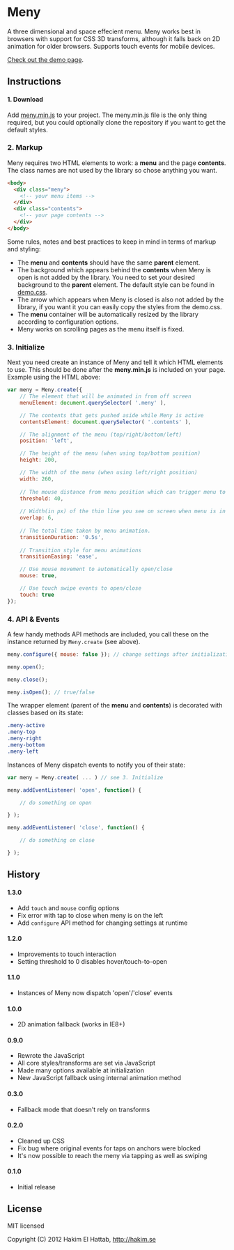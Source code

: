 # Meny

A three dimensional and space effecient menu. Meny works best in browsers with support for CSS 3D transforms, although it falls back on 2D animation for older browsers. Supports touch events for mobile devices.

[Check out the demo page](http://lab.hakim.se/meny/).


## Instructions

#### 1. Download
Add [meny.min.js](https://github.com/hakimel/Meny/blob/master/js/meny.min.js) to your project. The meny.min.js file is the only thing required, but you could optionally clone the repository if you want to get the default styles.

### 2. Markup
Meny requires two HTML elements to work: a **menu** and the page **contents**. The class names are not used by the library so chose anything you want.

```html
<body>
  <div class="meny">
    <!-- your menu items -->
  </div>
  <div class="contents">
    <!-- your page contents -->
  </div>
</body>
```

Some rules, notes and best practices to keep in mind in terms of markup and styling:
- The **menu** and **contents** should have the same **parent** element.
- The background which appears behind the **contents** when Meny is open is not added by the library. You need to set your desired background to the **parent** element. The default style can be found in [demo.css](https://github.com/hakimel/Meny/blob/master/css/demo.css#L23).
- The arrow which appears when Meny is closed is also not added by the library, if you want it you can easily copy the styles from the demo.css.
- The **menu** container will be automatically resized by the library according to configuration options.
- Meny works on scrolling pages as the menu itself is fixed.


### 3. Initialize
Next you need create an instance of Meny and tell it which HTML elements to use. This should be done after the **meny.min.js** is included on your page. Example using the HTML above:

```javascript
var meny = Meny.create({
	// The element that will be animated in from off screen
	menuElement: document.querySelector( '.meny' ),

	// The contents that gets pushed aside while Meny is active
	contentsElement: document.querySelector( '.contents' ),

	// The alignment of the menu (top/right/bottom/left)
	position: 'left',

	// The height of the menu (when using top/bottom position)
	height: 200,

	// The width of the menu (when using left/right position)
	width: 260,
	
	// The mouse distance from menu position which can trigger menu to open.
	threshold: 40,
	
	// Width(in px) of the thin line you see on screen when menu is in closed position.
	overlap: 6,
	
	// The total time taken by menu animation.
	transitionDuration: '0.5s',
	
	// Transition style for menu animations
	transitionEasing: 'ease',

	// Use mouse movement to automatically open/close
	mouse: true,

	// Use touch swipe events to open/close
	touch: true
});
```

### 4. API & Events
A few handy methods API methods are included, you call these on the instance returned by ```Meny.create``` (see above).

```javascript
meny.configure({ mouse: false }); // change settings after initialization

meny.open();

meny.close();

meny.isOpen(); // true/false
```

The wrapper element (parent of the **menu** and **contents**) is decorated with classes based on its state:
```css
.meny-active
.meny-top
.meny-right
.meny-bottom
.meny-left
```

Instances of Meny dispatch events to notify you of their state:

```javascript
var meny = Meny.create( ... ) // see 3. Initialize

meny.addEventListener( 'open', function() {

	// do something on open

} );

meny.addEventListener( 'close', function() {

	// do something on close

} );
```


## History

#### 1.3.0
- Add ```touch``` and ```mouse``` config options
- Fix error with tap to close when meny is on the left
- Add ```configure``` API method for changing settings at runtime

#### 1.2.0
- Improvements to touch interaction
- Setting threshold to 0 disables hover/touch-to-open

#### 1.1.0
- Instances of Meny now dispatch 'open'/'close' events

#### 1.0.0
- 2D animation fallback (works in IE8+)

#### 0.9.0
- Rewrote the JavaScript
- All core styles/transforms are set via JavaScript
- Made many options available at initialization
- New JavaScript fallback using internal animation method

#### 0.3.0
- Fallback mode that doesn't rely on transforms

#### 0.2.0
- Cleaned up CSS
- Fix bug where original events for taps on anchors were blocked
- It's now possible to reach the meny via tapping as well as swiping

#### 0.1.0
- Initial release

## License

MIT licensed

Copyright (C) 2012 Hakim El Hattab, http://hakim.se
